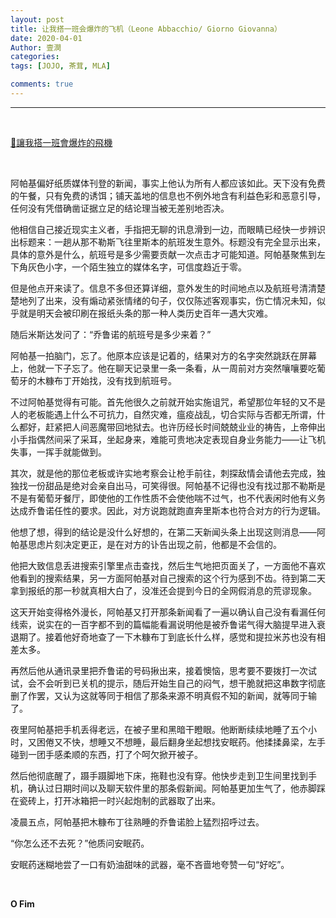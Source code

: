```yaml
---
layout: post
title: 让我搭一班会爆炸的飞机（Leone Abbacchio/ Giorno Giovanna）
date: 2020-04-01
Author: 壹澗
categories: 
tags: [JOJO, 茶茸, MLA]

comments: true
--- 
```


***

<br/>

[🎵讓我搭一班會爆炸的飛機](https://www.youtube.com/watch?v=m0FRbfPumDY "讓我搭一班會爆炸的飛機")

<br/>

阿帕基偏好纸质媒体刊登的新闻，事实上他认为所有人都应该如此。天下没有免费的午餐，只有免费的诱饵；铺天盖地的信息也不例外地含有利益色彩和恶意引导，任何没有凭借确凿证据立足的结论理当被无差别地否决。

他相信自己接近现实主义者，手指把无聊的讯息滑到一边，而眼睛已经快一步辨识出标题来：一趟从那不勒斯飞往里斯本的航班发生意外。标题没有完全显示出来，具体的意外是什么，航班号是多少需要贡献一次点击才可能知道。阿帕基聚焦到左下角灰色小字，一个陌生独立的媒体名字，可信度趋近于零。

但是他点开来读了。信息不多但还算详细，意外发生的时间地点以及航班号清清楚楚地列了出来，没有煽动紧张情绪的句子，仅仅陈述客观事实，伤亡情况未知，似乎就是明天会被印刷在报纸头条的那一种人类历史百年一遇大灾难。

随后米斯达发问了：“乔鲁诺的航班号是多少来着？”

阿帕基一拍脑门，忘了。他原本应该是记着的，结果对方的名字突然跳跃在屏幕上，他就一下子忘了。他在聊天记录里一条一条看，从一周前对方突然嚷嚷要吃葡萄牙的木糠布丁开始找，没有找到航班号。

不过阿帕基觉得有可能。首先他很久之前就开始实施诅咒，希望那位年轻的又不是人的老板能遇上什么不可抗力，自然灾难，瘟疫战乱，切合实际与否都无所谓，什么都好，赶紧把人间恶魔带回地狱去。也许历经长时间兢兢业业的祷告，上帝伸出小手指偶然间采了采耳，坐起身来，难能可贵地决定表现自身业务能力——让飞机失事，一挥手就能做到。

其次，就是他的那位老板或许实地考察会让枪手前往，刺探敌情会请他去完成，独独找一份甜品是绝对会亲自出马，可笑得很。阿帕基不记得也没有找过那不勒斯是不是有葡萄牙餐厅，即使他的工作性质不会使他喘不过气，也不代表闲时他有义务达成乔鲁诺任性的要求。因此，对方说跑就跑直奔里斯本也符合对方的行为逻辑。

他想了想，得到的结论是没什么好想的，在第二天新闻头条上出现这则消息——阿帕基思虑片刻决定更正，是在对方的讣告出现之前，他都是不会信的。

他把大致信息丢进搜索引擎里点击查找，然后生气地把页面关了，一方面他不喜欢他看到的搜索结果，另一方面阿帕基对自己搜索的这个行为感到不齿。待到第二天拿到报纸的那一秒就真相大白了，没准还会提到今日的全网假消息的荒谬现象。

这天开始变得格外漫长，阿帕基又打开那条新闻看了一遍以确认自己没有看漏任何线索，说实在的一百字都不到的篇幅能看漏说明他是被乔鲁诺气得大脑提早进入衰退期了。接着他好奇地查了一下木糠布丁到底长什么样，感觉和提拉米苏也没有相差太多。

再然后他从通讯录里把乔鲁诺的号码揪出来，接着懊恼，思考要不要拨打一次试试，会不会听到已关机的提示，随后开始生自己的闷气，想干脆就把这串数字彻底删了作罢，又认为这就等同于相信了那条来源不明真假不知的新闻，就等同于输了。

夜里阿帕基把手机丢得老远，在被子里和黑暗干瞪眼。他断断续续地睡了五个小时，又困倦又不快，想睡又不想睡，最后翻身坐起想找安眠药。他揉揉鼻梁，左手碰到一团手感柔顺的东西，打了个呵欠掀开被子。

然后他彻底醒了，蹑手蹑脚地下床，拖鞋也没有穿。他快步走到卫生间里找到手机，确认过日期时间以及聊天软件里的那条假新闻。阿帕基更加生气了，他赤脚踩在瓷砖上，打开冰箱把一时兴起炮制的武器取了出来。

凌晨五点，阿帕基把木糠布丁往熟睡的乔鲁诺脸上猛烈招呼过去。

“你怎么还不去死？”他质问安眠药。

安眠药迷糊地尝了一口有奶油甜味的武器，毫不吝啬地夸赞一句“好吃”。

<br/>

**O Fim**
